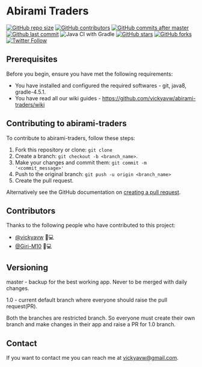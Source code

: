 # Abirami Traders

<!--- These are examples. See https://shields.io for others or to customize this set of shields. You might want to include dependencies, project status and licence info here --->
[![GitHub repo size](https://img.shields.io/github/repo-size/vickyavw/abirami-traders)](https://img.shields.io/github/repo-size/vickyavw/abirami-traders)
[![GitHub contributors](https://img.shields.io/github/contributors/vickyavw/abirami-traders)](https://github.com/vickyavw/abirami-traders/graphs/contributors)
[![GitHub commits after master](https://img.shields.io/github/commits-since/vickyavw/abirami-traders/master)](https://github.com/vickyavw/abirami-traders/compare/master...1.0)
[![Github last commit](https://img.shields.io/github/last-commit/vickyavw/abirami-traders/1.0)](https://github.com/vickyavw/abirami-traders/commits/1.0)
![Java CI with Gradle](https://github.com/vickyavw/abirami-traders/workflows/Java%20CI%20with%20Gradle/badge.svg)
[![GitHub stars](https://img.shields.io/github/stars/vickyavw/abirami-traders?style=social)](https://github.com/vickyavw/abirami-traders/stargazers)
[![GitHub forks](https://img.shields.io/github/forks/vickyavw/abirami-traders?style=social)](https://github.com/vickyavw/abirami-traders/network/members)
[![Twitter Follow](https://img.shields.io/twitter/follow/vickyavw?style=social)](https://twitter.com/vickyavw)

## Prerequisites

Before you begin, ensure you have met the following requirements:
* You have installed and configured the required softwares - git, java8, gradle-4.5.1. 
* You have read all our wiki guides - https://github.com/vickyavw/abirami-traders/wiki

## Contributing to abirami-traders
To contribute to abirami-traders, follow these steps:

1. Fork this repository or clone: `git clone`
2. Create a branch: `git checkout -b <branch_name>`.
3. Make your changes and commit them: `git commit -m '<commit_message>'`
4. Push to the original branch: `git push -u origin <branch_name>`
5. Create the pull request.

Alternatively see the GitHub documentation on [creating a pull request](https://help.github.com/en/github/collaborating-with-issues-and-pull-requests/creating-a-pull-request).

## Contributors

Thanks to the following people who have contributed to this project:

* [@vickyavw](https://github.com/vickyavw) 🎨💻
* [@Giri-M10](https://github.com/Giri-M10) 💼💻

## Versioning
master - backup for the best working app. Never to be merged with daily changes.

1.0 - current default branch where everyone should raise the pull request(PR).

Both the branches are restricted branch. So everyone must create their own branch and make changes in their app and raise a PR for 1.0 branch.

## Contact

If you want to contact me you can reach me at <vickyavw@gmail.com>.
